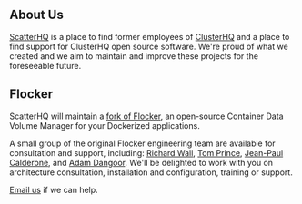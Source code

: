 ## About Us

[ScatterHQ](https://github.com/orgs/ScatterHQ/) is a place to find former employees of [ClusterHQ](https://clusterhq.com)
and a place to find support for ClusterHQ open source software.
We're proud of what we created and we aim to maintain and improve these projects for the foreseeable future.

## Flocker

ScatterHQ will maintain a [fork of Flocker](https://github.com/ScatterHQ/flocker), an open-source Container Data Volume Manager for your Dockerized applications.

A small group of the original Flocker engineering team are available for consultation and support, including:
[Richard Wall](https://github.com/wallrj),
[Tom Prince](https://github.com/tomprince),
[Jean-Paul Calderone](https://github.com/exarkun), and
[Adam Dangoor](https://github.com/adamtheturtle).
We'll be delighted to work with you on architecture consultation, installation and configuration, training or support.

[Email us](mailto:flocker-team@scatterhq.com) if we can help.

